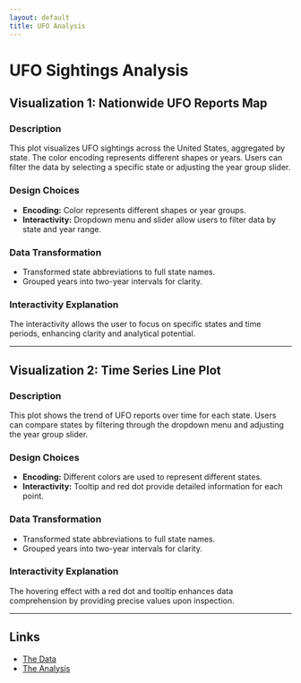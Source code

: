 ```yaml
---
layout: default
title: UFO Analysis
---
```


# UFO Sightings Analysis

## Visualization 1: Nationwide UFO Reports Map

### Description
This plot visualizes UFO sightings across the United States, aggregated by state. The color encoding represents different shapes or years. Users can filter the data by selecting a specific state or adjusting the year group slider.

### Design Choices
- **Encoding:** Color represents different shapes or year groups.
- **Interactivity:** Dropdown menu and slider allow users to filter data by state and year range.

### Data Transformation
- Transformed state abbreviations to full state names.
- Grouped years into two-year intervals for clarity.

### Interactivity Explanation
The interactivity allows the user to focus on specific states and time periods, enhancing clarity and analytical potential.

---

## Visualization 2: Time Series Line Plot

### Description
This plot shows the trend of UFO reports over time for each state. Users can compare states by filtering through the dropdown menu and adjusting the year group slider.

### Design Choices
- **Encoding:** Different colors are used to represent different states.
- **Interactivity:** Tooltip and red dot provide detailed information for each point.

### Data Transformation
- Transformed state abbreviations to full state names.
- Grouped years into two-year intervals for clarity.

### Interactivity Explanation
The hovering effect with a red dot and tooltip enhances data comprehension by providing precise values upon inspection.

---

## Links

- [The Data](https://github.com/UIUC-iSchool-DataViz/is445_data/raw/main/ufo-scrubbed-geocoded-time-standardized-00.csv)
- [The Analysis](./ufo-analysis/ufo_analysis.ipynb)
